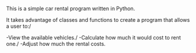 This is a simple car rental program written in Python.

It takes advantage of classes and functions to create a program that allows a user to:/

-View the available vehicles./
-Calculate how much it would cost to rent one./
-Adjust how much the rental costs.
